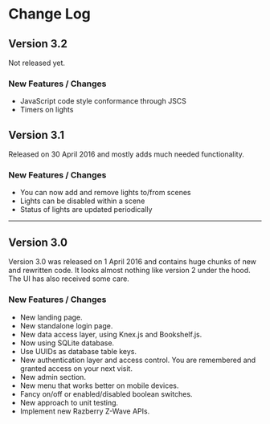 # Change Log

## Version 3.2

Not released yet.

### New Features / Changes

* JavaScript code style conformance through JSCS
* Timers on lights

## Version 3.1

Released on 30 April 2016 and mostly adds much needed functionality.

### New Features / Changes

* You can now add and remove lights to/from scenes
* Lights can be disabled within a scene
* Status of lights are updated periodically

---

## Version 3.0

Version 3.0 was released on 1 April 2016 and contains huge chunks of new and rewritten code.
It looks almost nothing like version 2 under the hood. The UI has also received some care.

### New Features / Changes

* New landing page.
* New standalone login page.
* New data access layer, using Knex.js and Bookshelf.js.
* Now using SQLite database.
* Use UUIDs as database table keys.
* New authentication layer and access control. You are remembered and granted access on your next visit.
* New admin section.
* New menu that works better on mobile devices.
* Fancy on/off or enabled/disabled boolean switches.
* New approach to unit testing.
* Implement new Razberry Z-Wave APIs.
